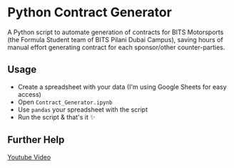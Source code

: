 # Python Contract Generator

A Python script to automate generation of contracts for BITS Motorsports (the Formula Student team of BITS Pilani Dubai Campus), saving hours of manual effort generating contract for each sponsor/other counter-parties.

## Usage

- Create a spreadsheet with your data (I'm using Google Sheets for easy access)
- Open `Contract_Generator.ipynb`
- Use `pandas` your spreadsheet with the script
- Run the script & that's it ✨

## Further Help

[Youtube Video](https://youtu.be/Bj0PFApJScs)
